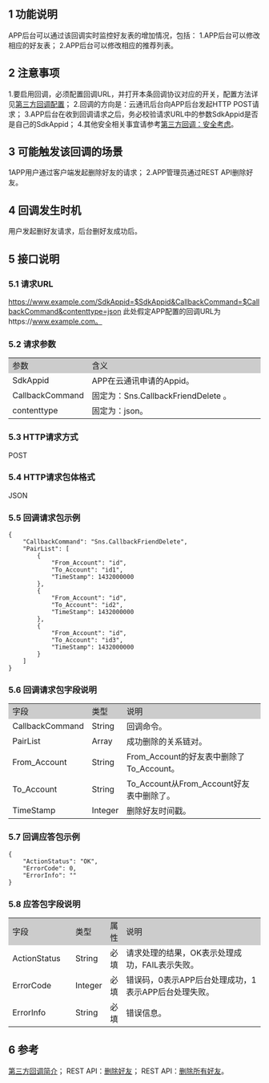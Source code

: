 ## 1 功能说明 

APP后台可以通过该回调实时监控好友表的增加情况，包括： 
1.APP后台可以修改相应的好友表； 
2.APP后台可以修改相应的推荐列表。 

## 2 注意事项 

1.要启用回调，必须配置回调URL，并打开本条回调协议对应的开关，配置方法详见[第三方回调配置](/doc/product/269/第三方回调简介#6-.E5.9B.9E.E8.B0.83.E9.85.8D.E7.BD.AE)；
2.回调的方向是：云通讯后台向APP后台发起HTTP POST请求；
3.APP后台在收到回调请求之后，务必校验请求URL中的参数SdkAppid是否是自己的SdkAppid；
4.其他安全相关事宜请参考[第三方回调：安全考虑](/doc/product/269/第三方回调简介#4-.E5.AE.89.E5.85.A8.E8.80.83.E8.99.91)。
 
## 3 可能触发该回调的场景 

1APP用户通过客户端发起删除好友的请求；
2.APP管理员通过REST API删除好友。
 
## 4  回调发生时机 

用户发起删好友请求，后台删好友成功后。 

## 5 接口说明 

### 5.1 请求URL 

https://www.example.com/SdkAppid=$SdkAppid&CallbackCommand=$CallbackCommand&contenttype=json
此处假定APP配置的回调URL为https://www.example.com。 

### 5.2 请求参数 

<table style="width:100%;" >
		<tbody>
			<tr>
				<td style="width:25%;background-color:#CCCCCC;">
					参数<br />
				</td>
				<td style="background-color:#CCCCCC;">
					含义<br />
				</td>
			</tr>
			<tr>
				<td>
					SdkAppid<br />
				</td>
				<td>
					APP在云通讯申请的Appid。
				</td>
			</tr>
			<tr>
				<td>
					CallbackCommand<br />
				</td>
				<td>
					固定为：Sns.CallbackFriendDelete  。<br />
				</td>
			</tr>
			<tr>
				<td>
					contenttype<br />
				</td>
				<td>
					固定为：json。<br />
				</td>
			</tr>
		</tbody>
	</table>

### 5.3 HTTP请求方式 

POST 

### 5.4 HTTP请求包体格式 

JSON 

### 5.5 回调请求包示例 

```
{
    "CallbackCommand": "Sns.CallbackFriendDelete",
    "PairList": [
        {
            "From_Account": "id", 
            "To_Account": "id1",
            "TimeStamp": 1432000000
        },
        {
            "From_Account": "id",
            "To_Account": "id2",
            "TimeStamp": 1432000000
        },
        {
            "From_Account": "id",
            "To_Account": "id3",
            "TimeStamp": 1432000000
        }
    ]
}
```

### 5.6 回调请求包字段说明 

<table style="width:100%;" >
		<tbody>
			<tr>
				<td style="width:25%;background-color:#CCCCCC;">
					字段
				</td>
				<td style="width:5%;background-color:#CCCCCC;">
					类型
				</td>
				<td style="background-color:#CCCCCC;">
					说明
				</td>
			</tr>
			<tr>
				<td>
					CallbackCommand<br />
				</td>
				<td>
					String
				</td>
				<td>
					回调命令。<br />
				</td>
			</tr>
			<tr>
				<td>
					PairList<br />
				</td>
				<td>
					Array
				</td>
				<td>
					成功删除的关系链对。
				</td>
			</tr>
			<tr>
				<td>
					From_Account<br />
				</td>
				<td>
					String
				</td>
				<td>
					From_Account的好友表中删除了To_Account。
				</td>
			</tr>
			<tr>
				<td>
					To_Account<br />
				</td>
				<td>
					String
				</td>
				<td>
					To_Account从From_Account好友表中删除了。 
				</td>
			</tr>
			<tr>
				<td>
					TimeStamp<br />
				</td>
				<td>
					Integer
				</td>
				<td>
					删除好友时间戳。
				</td>
			</tr>
		</tbody>
	</table>
	
### 5.7 回调应答包示例

```
{
    "ActionStatus": "OK", 
    "ErrorCode": 0,
    "ErrorInfo": ""
}
```

### 5.8 应答包字段说明 

<table style="width:100%;" >
		<tbody>
			<tr>
				<td style="width:25%;background-color:#CCCCCC;">
					字段
				</td>
				<td style="width:5%;background-color:#CCCCCC;">
					类型
				</td>
				<td style="width:5%;background-color:#CCCCCC;">
					属性
				</td>
				<td style="background-color:#CCCCCC;">
					说明
				</td>
			</tr>
			<tr>
				<td>
					ActionStatus<br />
				</td>
				<td>
					String
				</td>
				<td>
					必填
				</td>
				<td>
					请求处理的结果，OK表示处理成功，FAIL表示失败。
				</td>
			</tr>
			<tr>
				<td>
					ErrorCode<br />
				</td>
				<td>
					Integer
				</td>
				<td>
					必填
				</td>
				<td>
					错误码，0表示APP后台处理成功，1表示APP后台处理失败。
				</td>
			</tr>
			<tr>
				<td>
					ErrorInfo<br />
				</td>
				<td>
					String
				</td>
				<td>
					必填
				</td>
				<td>
					错误信息。
				</td>
			</tr>
		</tbody>
	</table>

## 6 参考 

[第三方回调简介](/doc/product/269/第三方回调简介)；
REST API：[删除好友](/doc/product/269/删除好友)；
REST API：[删除所有好友](/doc/product/269/删除所有好友)。

